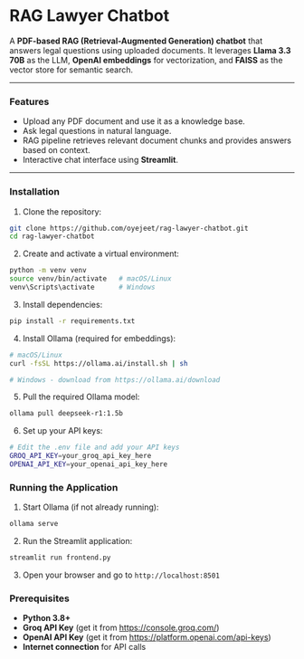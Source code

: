 # RAG Lawyer Chatbot

A **PDF-based RAG (Retrieval-Augmented Generation) chatbot** that answers legal questions using uploaded documents. It leverages **Llama 3.3 70B** as the LLM, **OpenAI embeddings** for vectorization, and **FAISS** as the vector store for semantic search.

---

### Features

- Upload any PDF document and use it as a knowledge base.  
- Ask legal questions in natural language.  
- RAG pipeline retrieves relevant document chunks and provides answers based on context.  
- Interactive chat interface using **Streamlit**.

---

### Installation

1. Clone the repository:

```bash
git clone https://github.com/oyejeet/rag-lawyer-chatbot.git
cd rag-lawyer-chatbot
```

2. Create and activate a virtual environment:

```bash
python -m venv venv
source venv/bin/activate   # macOS/Linux
venv\Scripts\activate      # Windows
```

3. Install dependencies:

```bash
pip install -r requirements.txt
```

4. Install Ollama (required for embeddings):

```bash
# macOS/Linux
curl -fsSL https://ollama.ai/install.sh | sh

# Windows - download from https://ollama.ai/download
```

5. Pull the required Ollama model:

```bash
ollama pull deepseek-r1:1.5b
```

6. Set up your API keys:

```bash
# Edit the .env file and add your API keys
GROQ_API_KEY=your_groq_api_key_here
OPENAI_API_KEY=your_openai_api_key_here
```

### Running the Application

1. Start Ollama (if not already running):

```bash
ollama serve
```

2. Run the Streamlit application:

```bash
streamlit run frontend.py
```

3. Open your browser and go to `http://localhost:8501`

### Prerequisites

- **Python 3.8+**
- **Groq API Key** (get it from https://console.groq.com/)
- **OpenAI API Key** (get it from https://platform.openai.com/api-keys)
- **Internet connection** for API calls